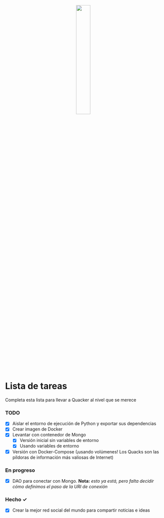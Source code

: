 <center><img src="./static/images/quacker.webp" width = 30%></img>
</center>

# Lista de tareas
Completa esta lista para llevar a Quacker al nivel que se merece

### TODO
- [x] Aislar el entorno de ejecución de Python y exportar sus dependencias
- [x] Crear imagen de Docker
- [x] Levantar con contenedor de Mongo
  - [x] Versión inicial sin variables de entorno
  - [x] Usando variables de entorno
- [x] Versión con Docker-Compose (¡usando volúmenes! Los Quacks son las píldoras de información más valiosas de Internet)

### En progreso
- [x] DAO para conectar con Mongo. __Nota:__ *esto ya está, pero falta decidir cómo definimos el paso de la URI de conexión*

### Hecho ✓
- [x] Crear la mejor red social del mundo para compartir noticias e ideas
